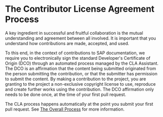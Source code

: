 # The Contributor License Agreement Process

A key ingredient in successful and fruitful collaboration is the mutual understanding and agreement between all involved.  It is important that you understand how contributions are made, accepted, and used.

To this end, in the context of contributions to SAP documentation, we require you to electronically sign the standard Developer's Certificate of Origin (DCO) through an automated process managed by the CLA Assistant. The DCO is an affirmation that the content being submitted originated from the person submitting the contribution, or that the submitter has permission to submit the content.  By making a contribution to the project, you are granting to the project a non-exclusive copyright license to use, reproduce and create further works using the contribution.  The DCO affirmation only needs to be done once, at the time of your first pull request.

The CLA process happens automatically at the point you submit your first pull request. See [The Overall Process](content-contribution/overall-process.md) for more information.
